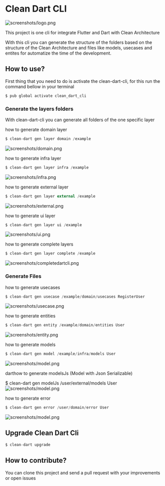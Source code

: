 # Clean Dart CLI

![screenshots/logo.png](screenshots/logo.png)

This project is one cli for integrate Flutter and Dart with Clean Architecture

With this cli you can generate the structure of the folders based on the structure of the Clean Architecture and files like models, usecases and entites for automatize the time of the development.

## How to use?

First thing that you need to do is activate the clean-dart-cli, for this run the command bellow in your terminal

```dart
$ pub global activate clean_dart_cli
```

### Generate the layers folders

With clean-dart-cli you can generate all folders of the one specific layer

how to generate domain layer

```dart
$ clean-dart gen layer domain /example
```

![screenshots/domain.png](screenshots/domain.png)

how to generate infra layer

```dart
$ clean-dart gen layer infra /example
```

![screenshots/infra.png](screenshots/infra.png)

how to generate external layer

```dart
$ clean-dart gen layer external /example
```

![screenshots/external.png](screenshots/external.png)

how to generate ui layer

```dart
$ clean-dart gen layer ui /example
```

![screenshots/ui.png](screenshots/ui.png)

how to generate complete layers

```dart
$ clean-dart gen layer complete /example
```

![screenshots/completedartcli.png](screenshots/completedartcli.png)

### Generate Files

how to generate usecases

```dart
$ clean-dart gen usecase /example/domain/usecases RegisterUser
```

![screenshots/usecase.png](screenshots/usecase.png)

how to generate entities

```dart
$ clean-dart gen entity /example/domain/entities User
```

![screenshots/entity.png](screenshots/entity.png)

how to generate models

```dart
$ clean-dart gen model /example/infra/models User
```

![screenshots/model.png](screenshots/model.png)

darthow to generate modelsJs (Model with Json Serializable)

$ clean-dart gen modelJs /user/external/models User
![screenshots/model.png](screenshots/model_js.png)

how to generate error

```dart
$ clean-dart gen error /user/domain/error User
```
![screenshots/model.png](screenshots/error.png)


## Upgrade Clean Dart Cli

```dart
$ clean-dart upgrade
```
## How to contribute?

You can clone this project and send a pull request with your improvements or open issues
